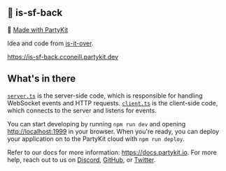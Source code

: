 ## 🎈 is-sf-back

🎈 [Made with PartyKit](https://docs.partykit.io)

Idea and code from [is-it-over](https://is-it-over.jevakallio.partykit.dev/).

https://is-sf-back.cconeill.partykit.dev

## What's in there

[`server.ts`](./src/server.ts) is the server-side code, which is responsible for handling WebSocket events and HTTP requests. [`client.ts`](./src/client.ts) is the client-side code, which connects to the server and listens for events.

You can start developing by running `npm run dev` and opening [http://localhost:1999](http://localhost:1999) in your browser. When you're ready, you can deploy your application on to the PartyKit cloud with `npm run deploy`.

Refer to our docs for more information: https://docs.partykit.io. For more help, reach out to us on [Discord](https://discord.gg/g5uqHQJc3z), [GitHub](https://github.com/partykit/partykit), or [Twitter](https://twitter.com/partykit_io).
